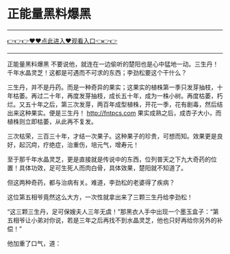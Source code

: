 # 正能量黑料爆黑

<hr/> <a href="https://github.com/kjhudf/xccd/issues/1">👉👉👉♥♥点此进入♥观看入口👈👉👉</a><hr/>

正能量黑料爆黑
不要说他，就连在一边偷听的楚阳也是心中猛地一动。三生丹！千年水晶灵芝！这都是可遇而不可求的东西；李劲松要这个干什么？

三生丹，并不是丹药。而是一种奇异的果实；这果实的植株第一季只发芽抽枝，十年枯萎。再过二十年，再度发芽抽枝，成长五十年，成为一株小树。再度枯萎，朽烂。又五十年之后，第三次发芽，两百年成型植株，开花一季，花有剧毒，然后结出来这种果实。便是三生丹！
http://fntpcs.com
果实成熟之后，成杏子大小，而植株则立即枯萎，从此再不复发。

三次枯荣，三百三十年，才结一次果子。这种果子的珍贵，可想而知。效果更是良好，起沉疴，疗绝症，治重伤，培元气，增寿元！

至于那千年水晶灵芝，更是直接就是传说中的东西，位列普天之下九大奇药的位置！具体功效，足可生死人而肉白骨，具体效果，楚阳就不知道了。

但这两种奇药，都与治病有关。难道，李劲松的老婆得了疾病？

这位第五相爷竟然这么大方，一次性就拿出来了三颗三生丹给李劲松！

“这三颗三生丹，足可保嫂夫人三年无虞！”那黑衣人手中出现一个墨玉盒子：“第五相爷让小弟对你说，若是三年之后再找不到水晶灵芝，他也只好再给你另外的补偿！”

他加重了口气，道：
